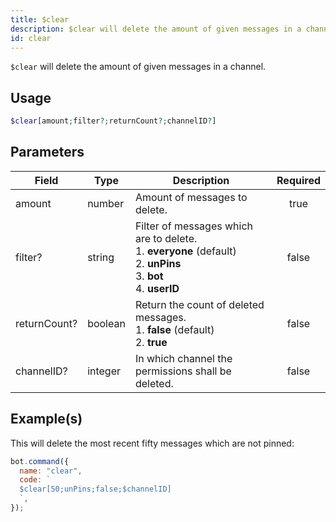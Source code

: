 ```yaml
---
title: $clear
description: $clear will delete the amount of given messages in a channel.
id: clear
---
```


`$clear` will delete the amount of given messages in a channel.

## Usage

```php
$clear[amount;filter?;returnCount?;channelID?]
```

## Parameters

| Field        | Type    | Description                                                                                                                          | Required |
| ------------ | ------- | ------------------------------------------------------------------------------------------------------------------------------------ | :------: |
| amount       | number  | Amount of messages to delete.                                                                                                        |   true   |
| filter?      | string  | Filter of messages which are to delete. <br /> 1. **everyone** (default) <br /> 2. **unPins** <br /> 3. **bot** <br /> 4. **userID** |  false   |
| returnCount? | boolean | Return the count of deleted messages. <br /> 1. **false** (default) <br /> 2. **true**                                               |  false   |
| channelID?   | integer | In which channel the permissions shall be deleted.                                                                                   |  false   |

## Example(s)

This will delete the most recent fifty messages which are not pinned:

```javascript
bot.command({
  name: "clear",
  code: `
  $clear[50;unPins;false;$channelID]
  `,
});
```
